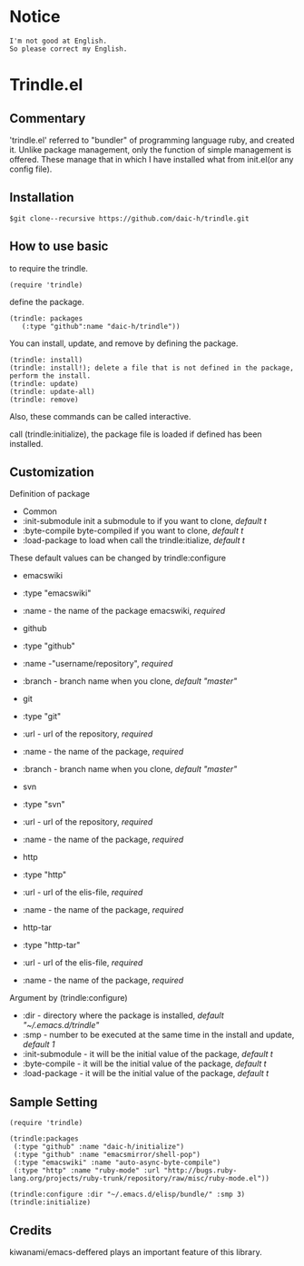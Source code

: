 # Notice

    I'm not good at English.
    So please correct my English.

# Trindle.el

## Commentary
'trindle.el' referred to "bundler" of programming language ruby, and created it.
 Unlike package management, only the function of simple management is offered.
 These manage that in which I have installed what from init.el(or any config file).

## Installation

    $git clone--recursive https://github.com/daic-h/trindle.git

## How to use basic

to require the trindle.

    (require 'trindle)

define the package.

    (trindle: packages
       (:type "github":name "daic-h/trindle"))

You can install, update, and remove by defining the package.

    (trindle: install)
    (trindle: install!); delete a file that is not defined in the package, perform the install.
    (trindle: update)
    (trindle: update-all)
    (trindle: remove)

Also, these commands can be called interactive.

call (trindle:initialize), the package file is loaded if defined has been installed.

## Customization

Definition of package

- Common
 - :init-submodule init a submodule to if you want to clone, _default t_
 - :byte-compile   byte-compiled if you want to clone,       _default t_
 - :load-package   to load when call the trindle:itialize,   _default t_

These default values can be changed by trindle:configure

- emacswiki
 - :type "emacswiki"
 - :name - the name of the package emacswiki, _required_

- github
 - :type "github"
 - :name -"username/repository", _required_
 - :branch - branch name when you clone, _default "master"_

- git
 - :type "git"
 - :url - url of the repository, _required_
 - :name - the name of the package, _required_
 - :branch - branch name when you clone, _default "master"_

- svn
 - :type "svn"
 - :url - url of the repository, _required_
 - :name - the name of the package, _required_

- http
 - :type "http"
 - :url - url of the elis-file, _required_
 - :name - the name of the package, _required_

- http-tar
 - :type "http-tar"
 - :url - url of the elis-file, _required_
 - :name - the name of the package, _required_

Argument by (trindle:configure)

 - :dir - directory where the package is installed, _default "~/.emacs.d/trindle"_
 - :smp - number to be executed at the same time in the install and update, _default 1_
 - :init-submodule - it will be the initial value of the package, _default t_
 - :byte-compile   - it will be the initial value of the package, _default t_
 - :load-package   - it will be the initial value of the package, _default t_

## Sample Setting

    (require 'trindle)

    (trindle:packages
     (:type "github" :name "daic-h/initialize")
     (:type "github" :name "emacsmirror/shell-pop")
     (:type "emacswiki" :name "auto-async-byte-compile")
     (:type "http" :name "ruby-mode" :url "http://bugs.ruby-lang.org/projects/ruby-trunk/repository/raw/misc/ruby-mode.el"))

    (trindle:configure :dir "~/.emacs.d/elisp/bundle/" :smp 3)
    (trindle:initialize)

## Credits

 kiwanami/emacs-deffered plays an important feature of this library.